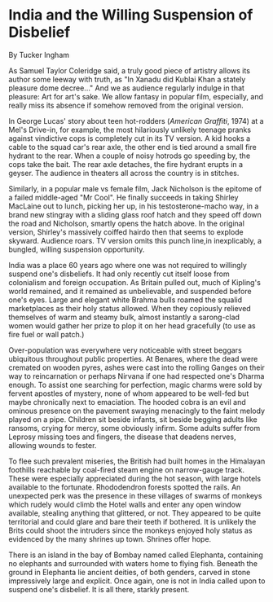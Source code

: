 # India and the Willing Suspension of Disbelief

By Tucker Ingham

As Samuel Taylor Coleridge said, a truly good piece of artistry allows its author some leeway with truth, as "In Xanadu did Kublai Khan a stately pleasure dome decree..." And we as audience regularly indulge in that pleasure: Art for art's sake. We allow fantasy in popular film, especially, and really miss its absence if somehow removed from the original version.

In George Lucas' story about teen hot-rodders (_American Graffiti_, 1974) at a Mel's Drive-in, for example, the most hilariously unlikely teenage pranks against vindictive cops is completely cut in its TV version. A kid hooks a cable to the squad car's rear axle, the other end is tied around a small fire hydrant to the rear. When a couple of noisy hotrods go speeding by, the cops take the bait. The rear axle detaches, the fire hydrant erupts in a geyser. The audience in theaters all across the country is in stitches.

Similarly, in a popular male vs female film, Jack Nicholson is the epitome of a failed middle-aged "Mr Cool". He finally succeeds in taking Shirley MacLaine out to lunch, picking her up, in his testosterone-macho way, in a brand new stingray with a sliding glass roof hatch and they speed off down the road and Nicholson, smartly opens the hatch above. In the original version, Shirley's massively coiffed hairdo then that seems to explode skyward. Audience roars. TV version omits this punch line,in inexplicably, a bungled, willing suspension opportunity.

India was a place 60 years ago where one was not required to willingly suspend one's disbeliefs. It had only recently cut itself loose from colonialism and foreign occupation. As Britain pulled out, much of Kipling's world remained, and it remained as unbelievable, and suspended before one's eyes. Large and elegant white Brahma bulls roamed the squalid marketplaces as their holy status allowed. When they copiously relieved themselves of warm and steamy bulk, almost instantly a sarong-clad women would gather her prize to plop it on her head gracefully (to use as fire fuel or wall patch.)

Over-population was everywhere very noticeable with street beggars ubiquitous throughout public properties. At Benares, where the dead were cremated on wooden pyres, ashes were cast into the rolling Ganges on their way to reincarnation or perhaps Nirvana if one had respected one's Dharma enough. To assist one searching for perfection, magic charms were sold by fervent apostles of mystery, none of whom appeared to be well-fed but maybe chronically next to emaciation. The hooded cobra is an evil and ominous presence on the pavement swaying menacingly to the faint melody played on a pipe. Children sit beside infants, sit beside begging adults like ransoms, crying for mercy, some obviously infirm. Some adults suffer from Leprosy missing toes and fingers, the disease that deadens nerves, allowing wounds to fester.

To flee such prevalent miseries, the British had built homes in the Himalayan foothills reachable by coal-fired steam engine on narrow-gauge track. These were especially appreciated during the hot season, with large hotels available to the fortunate. Rhododendron forests spotted the rails. An unexpected perk was the presence in these villages of swarms of monkeys which rudely would climb the Hotel walls and enter any open window available, stealing anything that glittered, or not. They appeared to be quite territorial and could glare and bare their teeth if bothered. It is unlikely the Brits could shoot the intruders since the monkeys enjoyed holy status as evidenced by the many shrines up town. Shrines offer hope.

There is an island in the bay of Bombay named called Elephanta, containing no elephants and surrounded with waters home to flying fish. Beneath the ground in Elephanta lie ancient deities, of both genders, carved in stone impressively large and explicit. Once again, one is not in India called upon to suspend one's disbelief. It is all there, starkly present.

